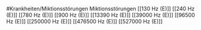 #Krankheiten/Miktionsstörungen
Miktionsstörungen
[[130 Hz (E)]]
[[240 Hz (E)]]
[[780 Hz (E)]]
[[900 Hz (E)]]
[[13390 Hz (E)]]
[[39000 Hz (E)]]
[[96500 Hz (E)]]
[[250000 Hz (E)]]
[[476500 Hz (E)]]
[[527000 Hz (E)]]
